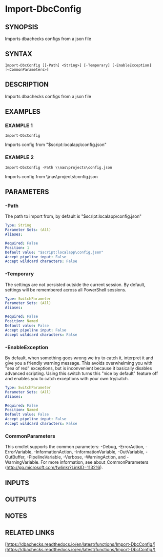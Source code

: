 # Import-DbcConfig

## SYNOPSIS
Imports dbachecks configs from a json file

## SYNTAX

```
Import-DbcConfig [[-Path] <String>] [-Temporary] [-EnableException] [<CommonParameters>]
```

## DESCRIPTION
Imports dbachecks configs from a json file

## EXAMPLES

### EXAMPLE 1
```
Import-DbcConfig
```

Imports config from "$script:localapp\config.json"

### EXAMPLE 2
```
Import-DbcConfig -Path \\nas\projects\config.json
```

Imports config from \\\\nas\projects\config.json

## PARAMETERS

### -Path
The path to import from, by default is "$script:localapp\config.json"

```yaml
Type: String
Parameter Sets: (All)
Aliases:

Required: False
Position: 1
Default value: "$script:localapp\config.json"
Accept pipeline input: False
Accept wildcard characters: False
```

### -Temporary
The settings are not persisted outside the current session.
By default, settings will be remembered across all PowerShell sessions.

```yaml
Type: SwitchParameter
Parameter Sets: (All)
Aliases:

Required: False
Position: Named
Default value: False
Accept pipeline input: False
Accept wildcard characters: False
```

### -EnableException
By default, when something goes wrong we try to catch it, interpret it and give you a friendly warning message.
This avoids overwhelming you with "sea of red" exceptions, but is inconvenient because it basically disables advanced scripting.
Using this switch turns this "nice by default" feature off and enables you to catch exceptions with your own try/catch.

```yaml
Type: SwitchParameter
Parameter Sets: (All)
Aliases:

Required: False
Position: Named
Default value: False
Accept pipeline input: False
Accept wildcard characters: False
```

### CommonParameters
This cmdlet supports the common parameters: -Debug, -ErrorAction, -ErrorVariable, -InformationAction, -InformationVariable, -OutVariable, -OutBuffer, -PipelineVariable, -Verbose, -WarningAction, and -WarningVariable.
For more information, see about_CommonParameters (http://go.microsoft.com/fwlink/?LinkID=113216).

## INPUTS

## OUTPUTS

## NOTES

## RELATED LINKS

[https://dbachecks.readthedocs.io/en/latest/functions/Import-DbcConfig/](https://dbachecks.readthedocs.io/en/latest/functions/Import-DbcConfig/)


